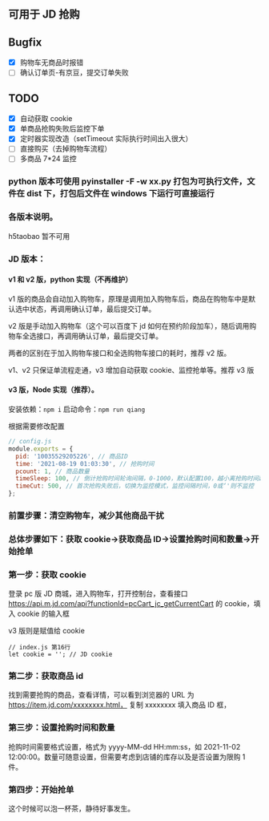 ## 可用于 JD 抢购

## Bugfix

- [x] 购物车无商品时报错
- [ ] 确认订单页-有京豆，提交订单失败

## TODO

- [x] 自动获取 cookie
- [x] 单商品抢购失败后监控下单
- [x] 定时器实现改造（setTimeout 实际执行时间出入很大）
- [ ] 直接购买（去掉购物车流程）
- [ ] 多商品 7\*24 监控

### python 版本可使用 pyinstaller -F -w xx.py 打包为可执行文件，文件在 dist 下，打包后文件在 windows 下运行可直接运行

### 各版本说明。

h5taobao 暂不可用

### JD 版本：

#### v1 和 v2 版，python 实现（不再维护）

v1 版的商品会自动加入购物车，原理是调用加入购物车后，商品在购物车中是默认选中状态，再调用确认订单，最后提交订单。

v2 版是手动加入购物车（这个可以百度下 jd 如何在预约阶段加车），随后调用购物车全选接口，再调用确认订单，最后提交订单。

两者的区别在于加入购物车接口和全选购物车接口的耗时，推荐 v2 版。

v1、v2 只保证单流程走通，v3 增加自动获取 cookie、监控抢单等。推荐 v3 版

#### v3 版，Node 实现（推荐）。

安装依赖：`npm i`
启动命令：`npm run qiang`

根据需要修改配置

```js
// config.js
module.exports = {
  pid: '10035529205226', // 商品ID
  time: '2021-08-19 01:03:30', // 抢购时间
  pcount: 1, // 商品数量
  timeSleep: 100, // 倒计抢购时间轮询间隔，0-1000，默认配置100，越小离抢购时间越精确，但CPU占用也越高，视电脑性能设置。
  timeCut: 500, // 首次抢购失败后，切换为监控模式，监控间隔时间，0或‘'则不监控
};
```

### 前置步骤：清空购物车，减少其他商品干扰

### 总体步骤如下：获取 cookie->获取商品 ID->设置抢购时间和数量->开始抢单

### 第一步：获取 cookie

登录 pc 版 JD 商城，进入购物车，打开控制台，查看接口
https://api.m.jd.com/api?functionId=pcCart_jc_getCurrentCart
的 cookie，填入 cookie 的输入框

v3 版则是赋值给 cookie

```
// index.js 第16行
let cookie = ''; // JD cookie
```

### 第二步：获取商品 id

找到需要抢购的商品，查看详情，可以看到浏览器的 URL 为
https://item.jd.com/xxxxxxxx.html，
复制 xxxxxxxx 填入商品 ID 框，

### 第三步：设置抢购时间和数量

抢购时间需要格式设置，格式为 yyyy-MM-dd HH:mm:ss，如 2021-11-02 12:00:00。数量可随意设置，但需要考虑到店铺的库存以及是否设置为限购 1 件。

### 第四步：开始抢单

这个时候可以泡一杯茶，静待好事发生。
